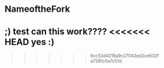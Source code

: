 # NameoftheFork
;)
test
can this work????
<<<<<<< HEAD
yes :)
=======
>>>>>>> 6cc53d4218a9c27042ed2ce632fa7281c0a7c51d
